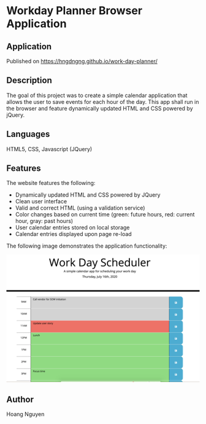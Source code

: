# Workday Planner Browser Application

## Application
Published on https://hngdngng.github.io/work-day-planner/

## Description
The goal of this project was to create a simple calendar application that allows the user to save events for each hour of the day. This app shall run in the browser and feature dynamically updated HTML and CSS powered by jQuery.

## Languages
HTML5, CSS, Javascript (JQuery)

## Features
The website features the following:
* Dynamically updated HTML and CSS powered by JQuery
* Clean user interface
* Valid and correct HTML (using a validation service)
* Color changes based on current time (green: future hours, red: current hour, gray: past hours)
* User calendar entries stored on local storage
* Calendar entries displayed upon page re-load

The following image demonstrates the application functionality:

![Image of planner website](./Assets/work-day-planner.png)

## Author
Hoang Nguyen

